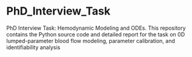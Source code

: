 # PhD_Interview_Task
PhD Interview Task: Hemodynamic Modeling and ODEs. This repository contains the Python source code and detailed report for the task on 0D lumped-parameter blood flow modeling, parameter calibration, and identifiability analysis
